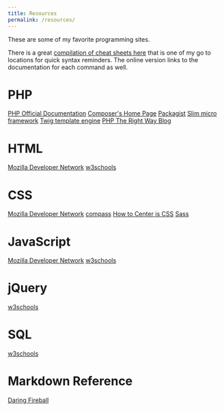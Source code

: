 ```yaml
---
title: Resources
permalink: /resources/
---
```


These are some of my favorite programming sites.

There is a great [compilation of cheat sheets here](http://overapi.com) that is one of my go to locations for quick syntax reminders.  The online version links to the documentation for each command as well.

PHP
===

[PHP Official Documentation](http://php.net)
[Composer's Home Page](https://getcomposer.org)
[Packagist](https://packagist.org)
[Slim micro framework](http://www.slimframework.com)
[Twig template engine](http://twig.sensiolabs.org/)
[PHP The Right Way Blog](http://phptherightway.com)

HTML
====

[Mozilla Developer Network](https://developer.mozilla.org/en-US/docs/Web/HTML/Reference)
[w3schools](http://www.w3schools.com/tags/default.asp)

CSS
===

[Mozilla Developer Network](https://developer.mozilla.org/en-US/docs/Web/CSS/Reference)
[compass](http://compass-style.org/)
[How to Center is CSS](http://howtocenterincss.com/)
[Sass](http://sass-lang.com/)

JavaScript
==========

[Mozilla Developer Network](https://developer.mozilla.org/en-US/docs/Web/JavaScript/Reference)
[w3schools](http://www.w3schools.com/js/default.asp)

jQuery
======

[w3schools](http://www.w3schools.com/jquery/default.asp)

SQL
===

[w3schools](http://www.w3schools.com/sql/default.asp)

Markdown Reference
==================

[Daring Fireball](http://daringfireball.net/projects/markdown/basics)